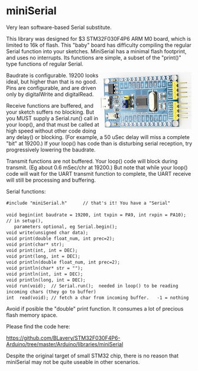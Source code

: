 # miniSerial
Very lean software-based Serial substitute.

This library was designed for $3 STM32F030F4P6 ARM M0 board, which is limited to 16k of flash. This "baby" board has difficulty compiling the regular Serial function into your sketches.  MiniSerial has a minimal flash footprint, and uses no interrupts. Its functions are simple, a subset of the "print()" type functions of regular Serial.

<img align="right" src="STM32F030-Dev-Brd.jpg">Baudrate is configurable. 19200 looks ideal, but higher than that is no good. Pins are configurable, and are driven only by digitalWrite and digitalRead.

Receive functions are buffered, and your sketch suffers no blocking. But you MUST supply a Serial.run() call in your loop(), and that must be called at high speed without other code doing any delay() or blocking. (For example, a 50 uSec delay will miss a complete "bit" at 19200.) If your loop() has code than is disturbing serial reception, try progressively lowering the baudrate.

Transmit functions are not buffered. Your loop() code will block during transmit. (Eg about 0.6 mSec/chr at 19200.) But note that while your loop() code will wait for the UART transmit function to complete, the UART receive will still be processing and buffering. 

Serial functions:

	#include "miniSerial.h"      // that's it! You have a "Serial"
	
	void begin(int baudrate = 19200, int txpin = PA9, int rxpin = PA10);  // in setup(), 
	   parameters optional, eg Serial.begin();
	void write(unsigned char data);
	void print(double float_num, int prec=2);	
	void print(char* str);
	void print(int, int = DEC);
	void print(long, int = DEC);
	void println(double float_num, int prec=2);	
	void println(char* str = ""); 
	void println(int, int = DEC);
	void println(long, int = DEC);
	void run(void);  // Serial.run();  needed in loop() to be reading incoming chars (they go to buffer)
	int  read(void); // fetch a char from incoming buffer.   -1 = nothing

Avoid if posible the "double" print function. It consumes a lot of precious flash memory space.

Please find the code here:

https://github.com/BLavery/STM32F030F4P6-Arduino/tree/master/Arduino/libraries/miniSerial

Despite the original target of small STM32 chip, there is no reason that miniSerial may not be quite useable in other scenarios.
